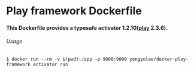 Play framework Dockerfile
=======================

#### This Dockerfile provides a typesafe activator 1.2.10([play](https://www.playframework.com/) 2.3.6).

###### Usage

```
$ docker run --rm -v $(pwd):/app -p 9000:9000 yongyulee/docker-play-framework activator run
```

